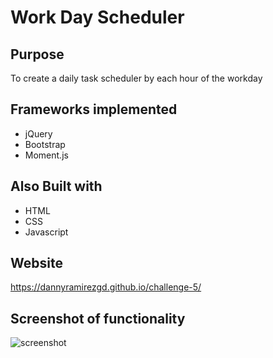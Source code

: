 # Work Day Scheduler

## Purpose
To create a daily task scheduler by each hour of the workday

## Frameworks implemented
- jQuery
- Bootstrap
- Moment.js

## Also Built with
- HTML
- CSS
- Javascript

## Website
https://dannyramirezgd.github.io/challenge-5/

## Screenshot of functionality
![screenshot](https://github.com/dannyramirezgd/challenge-5/blob/main/assets/screencapture.png)
